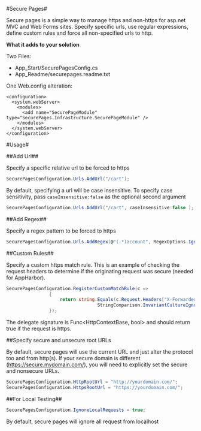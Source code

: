 #Secure Pages#

Secure pages is a simple way to manage https and non-https for asp.net MVC and Web Forms sites.  Specify specific urls, use regular expressions, define custom rules and force all non-specified urls to http.  

**What it adds to your solution**

Two Files:

- App_Start/SecurePagesConfig.cs
- App_Readme/securepages.readme.txt

One Web.config alteration:

```
<configuration>
  <system.webServer>
    <modules>
      <add name="SecurePageModule" type="SecurePages.Infrastructure.SecurePageModule" />
    </modules>
  </system.webServer>
</configuration>
```

#Usage#

##Add Url##

Specify a specific relative url to be forced to https

```C#
SecurePagesConfiguration.Urls.AddUrl("/cart");
```

By default, specifying a url will be case insensitive.  To specify case sensitivity, pass `caseInsensitive:false` as the optional second argument

```C#
SecurePagesConfiguration.Urls.AddUrl("/cart", caseInsensitive:false );
```

##Add Regex##

Specify a regex pattern to be forced to https

```C#
SecurePagesConfiguration.Urls.AddRegex(@"(.*)account", RegexOptions.IgnoreCase | RegexOptions.Compiled | RegexOptions.Singleline);
```

##Custom Rules##

Specify a custom https match rule.  This is an example of checking the request headers to determine if the originating request was secure (needed for AppHarbor).

```C#
SecurePagesConfiguration.RegisterCustomMatchRule(c =>
                {
                    return string.Equals(c.Request.Headers["X-Forwarded-Proto"], "https",
                                  StringComparison.InvariantCultureIgnoreCase);
                });
```

The delegate signature is Func<HttpContextBase, bool> and should return true if the request is https.

##Specify secure and unsecure root URLs

By default, secure pages will use the current URL and just alter the protocol too and from http(s). If your secure domain is different (https://secure.mydomain.com/), you will need to explicitly set the secure and nonsecure URLs.

```C#
SecurePagesConfiguration.HttpRootUrl = "http://yourdomain.com/";
SecurePagesConfiguration.HttpsRootUrl = "https://yourdomain.com/";
```

##For Local Testing##

```C#
SecurePagesConfiguration.IgnoreLocalRequests = true;
```

By default, secure pages will ignore all request from localhost






